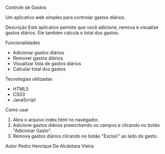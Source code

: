 Controle de Gastos

Um aplicativo web simples para controlar gastos diários.

Descrição
Este aplicativo permite que você adicione, remova e visualize gastos diários. Ele também calcula o total dos gastos.

Funcionalidades
- Adicionar gastos diários
- Remover gastos diários
- Visualizar lista de gastos diários
- Calcular total dos gastos

Tecnologias utilizadas
- HTML5
- CSS3
- JavaScript

Como usar
1. Abra o arquivo index.html no navegador.
2. Adicione gastos diários preenchendo os campos e clicando no botão "Adicionar Gasto".
3. Remova gastos diários clicando no botão "Excluir" ao lado do gasto.

Autor
Pedro Henrique De Alcântara Vieira
